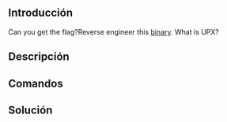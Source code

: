## Introducción
Can you get the flag?Reverse engineer this [binary](https://artifacts.picoctf.net/c/205/unpackme-upx).
What is UPX?
## Descripción

## Comandos

## Solución 
